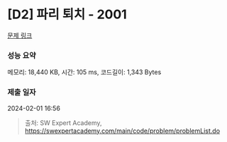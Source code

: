 # [D2] 파리 퇴치 - 2001 

[문제 링크](https://swexpertacademy.com/main/code/problem/problemDetail.do?contestProbId=AV5PzOCKAigDFAUq) 

### 성능 요약

메모리: 18,440 KB, 시간: 105 ms, 코드길이: 1,343 Bytes

### 제출 일자

2024-02-01 16:56



> 출처: SW Expert Academy, https://swexpertacademy.com/main/code/problem/problemList.do